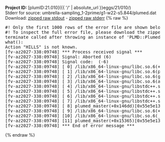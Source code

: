 **Project ID:** [plumID:21.010]({{ '/' | absolute_url }}eggs/21/010/)  
Stderr for source:  umbrella-sampling_1-2prime/g1-w22-s5.844/plumed.dat   
Download: [zipped raw stdout](plumed.dat.plumed_master.stdout.txt.zip) - [zipped raw stderr](plumed.dat.plumed_master.stderr.txt.zip) 
{% raw %}
<pre>
#! Only the first 1000 rows of the error file are shown below
#! To inspect the full error file, please download the zipped raw stderr file above
terminate called after throwing an instance of 'PLMD::Plumed::Exception'
what():
Action "HILLS" is not known.
[fv-az2027-338:09748] *** Process received signal ***
[fv-az2027-338:09748] Signal: Aborted (6)
[fv-az2027-338:09748] Signal code:  (-6)
[fv-az2027-338:09748] [ 0] /lib/x86_64-linux-gnu/libc.so.6(+0x45330)[0x7ff425245330]
[fv-az2027-338:09748] [ 1] /lib/x86_64-linux-gnu/libc.so.6(pthread_kill+0x11c)[0x7ff42529eb2c]
[fv-az2027-338:09748] [ 2] /lib/x86_64-linux-gnu/libc.so.6(gsignal+0x1e)[0x7ff42524527e]
[fv-az2027-338:09748] [ 3] /lib/x86_64-linux-gnu/libc.so.6(abort+0xdf)[0x7ff4252288ff]
[fv-az2027-338:09748] [ 4] /lib/x86_64-linux-gnu/libstdc++.so.6(+0xa5ff5)[0x7ff4256a5ff5]
[fv-az2027-338:09748] [ 5] /lib/x86_64-linux-gnu/libstdc++.so.6(+0xbb0da)[0x7ff4256bb0da]
[fv-az2027-338:09748] [ 6] /lib/x86_64-linux-gnu/libstdc++.so.6(_ZSt10unexpectedv+0x0)[0x7ff4256a5a55]
[fv-az2027-338:09748] [ 7] /lib/x86_64-linux-gnu/libstdc++.so.6(+0xa5a6f)[0x7ff4256a5a6f]
[fv-az2027-338:09748] [ 8] plumed_master(+0x146dd)[0x55e5e13046dd]
[fv-az2027-338:09748] [ 9] /lib/x86_64-linux-gnu/libc.so.6(+0x2a1ca)[0x7ff42522a1ca]
[fv-az2027-338:09748] [10] /lib/x86_64-linux-gnu/libc.so.6(__libc_start_main+0x8b)[0x7ff42522a28b]
[fv-az2027-338:09748] [11] plumed_master(+0x15365)[0x55e5e1305365]
[fv-az2027-338:09748] *** End of error message ***
</pre>
{% endraw %}
